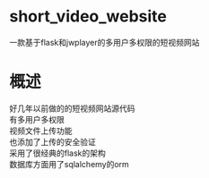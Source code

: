 # short_video_website
一款基于flask和jwplayer的多用户多权限的短视频网站
# 概述
好几年以前做的的短视频网站源代码   
有多用户多权限   
视频文件上传功能  
也添加了上传的安全验证  
采用了很经典的flask的架构  
数据库方面用了sqlalchemy的orm   

